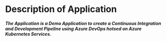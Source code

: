 <!DOCKTYPE Html>
<h1>Description of Application</h1>
<h5>The Application is a Demo Application to create a Continuous Integration and Development Pipeline using Azure DevOps hotsed on Azure Kubernetes Services.</h5>
</Html>
